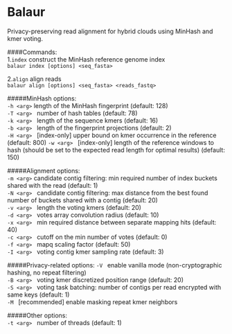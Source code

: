 Balaur
=====
Privacy-preserving read alignment for hybrid clouds using MinHash and kmer voting.

####Commands:  
1.```index``` construct the MinHash reference genome index   
```balaur index [options] <seq_fasta>```   

2.```align``` align reads  
```balaur align [options] <seq_fasta> <reads_fastq>```  

#####MinHash options:  
```-h <arg>``` length of the MinHash fingerprint (default: 128)  
```-T <arg> ``` number of hash tables (default: 78)  
```-k <arg> ``` length of the sequence kmers (default: 16)  
```-b <arg> ``` length of the fingerprint projections (default: 2)  
```-H <arg> ``` [index-only] upper bound on kmer occurrence in the reference (default: 800) 
```-w <arg> ``` [index-only] length of the reference windows to hash (should be set to the expected read length for optimal results) (default: 150) 

#####Alignment options:  
```-m <arg>```  candidate contig filtering: min required number of index buckets shared with the read  (default: 1)  
```-N <arg> ``` candidate contig filtering: max distance from the best found number of buckets shared with a contig (default: 20)  
```-v <arg> ``` length the voting kmers (default: 20)  
```-d <arg> ``` votes array convolution radius (default: 10)  
```-x <arg> ``` min required distance between separate mapping hits (default: 40)  
```-c <arg> ``` cutoff on the min number of votes (default: 0)  
```-f <arg> ``` mapq scaling factor (default: 50)  
```-I <arg> ``` voting contig kmer sampling rate (default: 3)  

#####Privacy-related options:
```-V ```  enable vanilla mode (non-cryptographic hashing, no repeat filtering)  
```-B <arg> ```  voting kmer discretized position range (default: 20)  
```-S <arg> ```  voting task batching: number of contigs per read encrypted with same keys (default: 1)  
```-M ```  [recommended] enable masking repeat kmer neighbors

#####Other options:  
```-t <arg> ``` number of threads (default: 1) 
